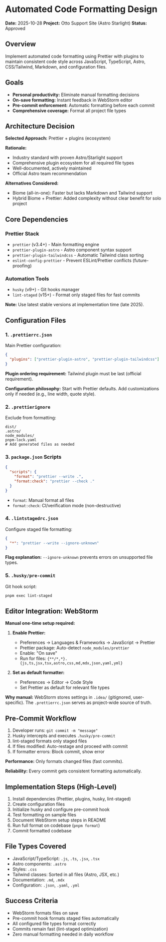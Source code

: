 # Automated Code Formatting Design

**Date:** 2025-10-28
**Project:** Otto Support Site (Astro Starlight)
**Status:** Approved

## Overview

Implement automated code formatting using Prettier with plugins to maintain consistent code style across JavaScript, TypeScript, Astro, CSS/Tailwind, Markdown, and configuration files.

## Goals

- **Personal productivity:** Eliminate manual formatting decisions
- **On-save formatting:** Instant feedback in WebStorm editor
- **Pre-commit enforcement:** Automatic formatting before each commit
- **Comprehensive coverage:** Format all project file types

## Architecture Decision

**Selected Approach:** Prettier + plugins (ecosystem)

**Rationale:**

- Industry standard with proven Astro/Starlight support
- Comprehensive plugin ecosystem for all required file types
- Well-documented, actively maintained
- Official Astro team recommendation

**Alternatives Considered:**

- Biome (all-in-one): Faster but lacks Markdown and Tailwind support
- Hybrid Biome + Prettier: Added complexity without clear benefit for solo project

## Core Dependencies

### Prettier Stack

- `prettier` (v3.4+) - Main formatting engine
- `prettier-plugin-astro` - Astro component syntax support
- `prettier-plugin-tailwindcss` - Automatic Tailwind class sorting
- `eslint-config-prettier` - Prevent ESLint/Prettier conflicts (future-proofing)

### Automation Tools

- `husky` (v9+) - Git hooks manager
- `lint-staged` (v15+) - Format only staged files for fast commits

**Note:** Use latest stable versions at implementation time (late 2025).

## Configuration Files

### 1. `.prettierrc.json`

Main Prettier configuration:

```json
{
  "plugins": ["prettier-plugin-astro", "prettier-plugin-tailwindcss"]
}
```

**Plugin ordering requirement:** Tailwind plugin must be last (official requirement).

**Configuration philosophy:** Start with Prettier defaults. Add customizations only if needed (e.g., line width, quote style).

### 2. `.prettierignore`

Exclude from formatting:

```
dist/
.astro/
node_modules/
pnpm-lock.yaml
# Add generated files as needed
```

### 3. `package.json` Scripts

```json
{
  "scripts": {
    "format": "prettier --write .",
    "format:check": "prettier --check ."
  }
}
```

- `format`: Manual format all files
- `format:check`: CI/verification mode (non-destructive)

### 4. `.lintstagedrc.json`

Configure staged file formatting:

```json
{
  "*": "prettier --write --ignore-unknown"
}
```

**Flag explanation:** `--ignore-unknown` prevents errors on unsupported file types.

### 5. `.husky/pre-commit`

Git hook script:

```bash
pnpm exec lint-staged
```

## Editor Integration: WebStorm

**Manual one-time setup required:**

1. **Enable Prettier:**
   - Preferences → Languages & Frameworks → JavaScript → Prettier
   - Prettier package: Auto-detect `node_modules/prettier`
   - Enable: "On save"
   - Run for files: `{**/*,*}.{js,ts,jsx,tsx,astro,css,md,mdx,json,yaml,yml}`

2. **Set as default formatter:**
   - Preferences → Editor → Code Style
   - Set Prettier as default for relevant file types

**Why manual:** WebStorm stores settings in `.idea/` (gitignored, user-specific). The `.prettierrc.json` serves as project-wide source of truth.

## Pre-Commit Workflow

1. Developer runs: `git commit -m "message"`
2. Husky intercepts and executes `.husky/pre-commit`
3. lint-staged formats only staged files
4. If files modified: Auto-restage and proceed with commit
5. If formatter errors: Block commit, show error

**Performance:** Only formats changed files (fast commits).

**Reliability:** Every commit gets consistent formatting automatically.

## Implementation Steps (High-Level)

1. Install dependencies (Prettier, plugins, husky, lint-staged)
2. Create configuration files
3. Initialize husky and configure pre-commit hook
4. Test formatting on sample files
5. Document WebStorm setup steps in README
6. Run full format on codebase (`pnpm format`)
7. Commit formatted codebase

## File Types Covered

- JavaScript/TypeScript: `.js`, `.ts`, `.jsx`, `.tsx`
- Astro components: `.astro`
- Styles: `.css`
- Tailwind classes: Sorted in all files (Astro, JSX, etc.)
- Documentation: `.md`, `.mdx`
- Configuration: `.json`, `.yaml`, `.yml`

## Success Criteria

- WebStorm formats files on save
- Pre-commit hook formats staged files automatically
- All configured file types format correctly
- Commits remain fast (lint-staged optimization)
- Zero manual formatting needed in daily workflow
